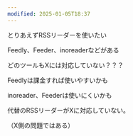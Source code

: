 ```yaml
---
modified: 2025-01-05T18:37
---
```

とりあえずRSSリーダーを使いたい

Feedly、Feeder、inoreaderなどがある

どのツールもXには対応していない？？？

Feedlyは課金すれば使いやすいかも

inoreader、Feederは使いにくいかも

  

代替のRSSリーダーがXに対応していない。

（X側の問題ではある）